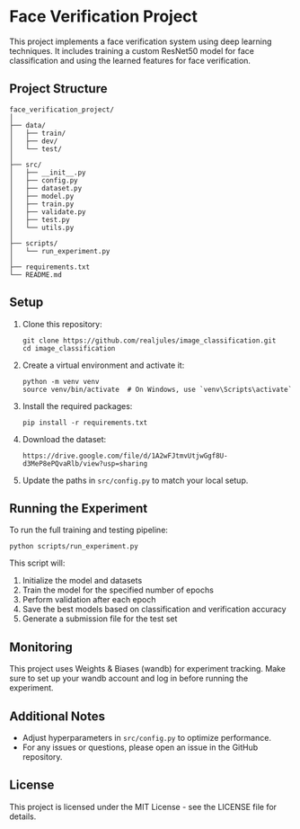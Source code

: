 # Face Verification Project

This project implements a face verification system using deep learning techniques. It includes training a custom ResNet50 model for face classification and using the learned features for face verification.

## Project Structure

```
face_verification_project/
│
├── data/
│   ├── train/
│   ├── dev/
│   └── test/
│
├── src/
│   ├── __init__.py
│   ├── config.py
│   ├── dataset.py
│   ├── model.py
│   ├── train.py
│   ├── validate.py
│   ├── test.py
│   └── utils.py
│
├── scripts/
│   └── run_experiment.py
│
├── requirements.txt
└── README.md
```

## Setup

1. Clone this repository:
   ```
   git clone https://github.com/realjules/image_classification.git
   cd image_classification
   ```

2. Create a virtual environment and activate it:
   ```
   python -m venv venv
   source venv/bin/activate  # On Windows, use `venv\Scripts\activate`
   ```

3. Install the required packages:
   ```
   pip install -r requirements.txt
   ```

5. Download the dataset:
   ```
   https://drive.google.com/file/d/1A2wFJtmvUtjwGgf8U-d3MeP8ePQvaRlb/view?usp=sharing
   ```

6. Update the paths in `src/config.py` to match your local setup.

## Running the Experiment

To run the full training and testing pipeline:

```
python scripts/run_experiment.py
```

This script will:
1. Initialize the model and datasets
2. Train the model for the specified number of epochs
3. Perform validation after each epoch
4. Save the best models based on classification and verification accuracy
5. Generate a submission file for the test set

## Monitoring

This project uses Weights & Biases (wandb) for experiment tracking. Make sure to set up your wandb account and log in before running the experiment.

## Additional Notes

- Adjust hyperparameters in `src/config.py` to optimize performance.
- For any issues or questions, please open an issue in the GitHub repository.

## License

This project is licensed under the MIT License - see the LICENSE file for details.